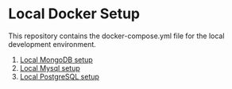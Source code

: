 # Local Docker Setup

This repository contains the docker-compose.yml file for the local development environment.

1. [Local MongoDB setup](./docs/mongod-db-compose.md)
2. [Local Mysql setup](./docs/mysql-db-compose.md)
3. [Local PostgreSQL setup](./docs/postgreSQL-db-compose.md)

